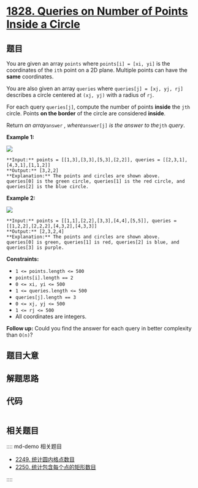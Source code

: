 # [1828. Queries on Number of Points Inside a Circle](https://leetcode.com/problems/queries-on-number-of-points-inside-a-circle)

## 题目

You are given an array `points` where `points[i] = [xi, yi]` is the
coordinates of the `ith` point on a 2D plane. Multiple points can have the
**same** coordinates.

You are also given an array `queries` where `queries[j] = [xj, yj, rj]`
describes a circle centered at `(xj, yj)` with a radius of `rj`.

For each query `queries[j]`, compute the number of points **inside** the `jth`
circle. Points **on the border** of the circle are considered **inside**.

Return _an array_`answer` _, where_`answer[j]` _is the answer to the_`jth`
_query_.



**Example 1:**

![](https://assets.leetcode.com/uploads/2021/03/25/chrome_2021-03-25_22-34-16.png)

    
    
    **Input:** points = [[1,3],[3,3],[5,3],[2,2]], queries = [[2,3,1],[4,3,1],[1,1,2]]
    **Output:** [3,2,2]
    **Explanation:** The points and circles are shown above.
    queries[0] is the green circle, queries[1] is the red circle, and queries[2] is the blue circle.
    

**Example 2:**

![](https://assets.leetcode.com/uploads/2021/03/25/chrome_2021-03-25_22-42-07.png)

    
    
    **Input:** points = [[1,1],[2,2],[3,3],[4,4],[5,5]], queries = [[1,2,2],[2,2,2],[4,3,2],[4,3,3]]
    **Output:** [2,3,2,4]
    **Explanation:** The points and circles are shown above.
    queries[0] is green, queries[1] is red, queries[2] is blue, and queries[3] is purple.
    



**Constraints:**

  * `1 <= points.length <= 500`
  * `points[i].length == 2`
  * `0 <= x​​​​​​i, y​​​​​​i <= 500`
  * `1 <= queries.length <= 500`
  * `queries[j].length == 3`
  * `0 <= xj, yj <= 500`
  * `1 <= rj <= 500`
  * All coordinates are integers.



**Follow up:** Could you find the answer for each query in better complexity
than `O(n)`?


## 题目大意

## 解题思路

## 代码

```javascript

```

## 相关题目

:::: md-demo 相关题目
- [2249. 统计圆内格点数目](https://leetcode.com/problems/count-lattice-points-inside-a-circle)
- [2250. 统计包含每个点的矩形数目](https://leetcode.com/problems/count-number-of-rectangles-containing-each-point)

::::
